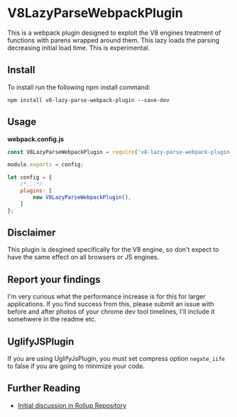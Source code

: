 # V8LazyParseWebpackPlugin

This is a webpack plugin designed to exploit the V8 engines treatment of functions with parens wrapped around them. This lazy loads the parsing decreasing initial load time. This is experimental.

## Install


To install run the following npm install command: 
```shell
npm install v8-lazy-parse-webpack-plugin --save-dev 
```

## Usage

**webpack.config.js**

```javascript
const V8LazyParseWebpackPlugin = require('v8-lazy-parse-webpack-plugin');

module.exports = config;

let config = {
	/*...*/	
	plugins: [
		new V8LazyParseWebpackPlugin(),
	]
};
```

## Disclaimer

This plugin is desgined specifically for the V8 engine, so don't expect to have the same effect on all browsers or JS engines. 

## Report your findings
I'm very curious what the performance increase is for this for larger applications. If you find success from this, please submit an issue with before and after photos of your chrome dev tool timelines, I'll include it somehwere in the readme etc.

## UglifyJSPlugin

If you are using UglifyJsPlugin, you must set compress option `negate_iife` to false if you are going to minimize your code. 


## Further Reading

- [Initial discussion in Rollup Repository](https://github.com/rollup/rollup/pull/774)
